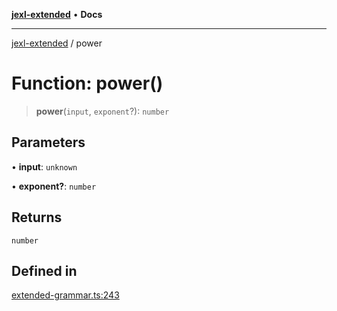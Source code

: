 [**jexl-extended**](../README.md) • **Docs**

***

[jexl-extended](../README.md) / power

# Function: power()

> **power**(`input`, `exponent`?): `number`

## Parameters

• **input**: `unknown`

• **exponent?**: `number`

## Returns

`number`

## Defined in

[extended-grammar.ts:243](https://github.com/nikoraes/jexl-extended/blob/0f5e836bd796a7ceb7bc07f325b2ca770e2551a1/src/extended-grammar.ts#L243)

